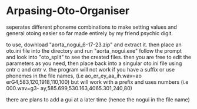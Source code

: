 # Arpasing-Oto-Organiser
seperates different phoneme combinations to make setting values and general otoing easier
so far made entirely by my friend psychic digit.

to use, download "aorta_nogui_6-17-23.zip" and extract it.
then place an oto.ini file into the directory and run "aorta_nogui.exe"
follow the prompt and look into "oto_split" to see the created files. then you are free to edit the parameters as you need, then place back into a singular oto.ini file using cntr c and cntr v.
the program will not work if you have a suffix or use phonemes in the file names, (i.e ao_er_ey_aa_ih.wav=ao erG4,583,120,1918,110,100) but will work with a prefix and uses numbers (i.e 000.wav=g3- ay,585.699,530.163,4065.301,240,80)

there are plans to add a gui at a later time (hence the nogui in the file name)
